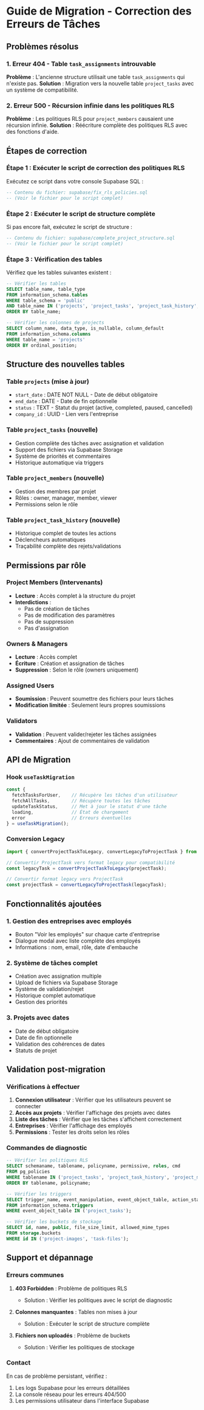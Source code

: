 # Guide de Migration - Correction des Erreurs de Tâches

## Problèmes résolus

### 1. Erreur 404 - Table `task_assignments` introuvable
**Problème** : L'ancienne structure utilisait une table `task_assignments` qui n'existe pas.
**Solution** : Migration vers la nouvelle table `project_tasks` avec un système de compatibilité.

### 2. Erreur 500 - Récursion infinie dans les politiques RLS
**Problème** : Les politiques RLS pour `project_members` causaient une récursion infinie.
**Solution** : Réécriture complète des politiques RLS avec des fonctions d'aide.

## Étapes de correction

### Étape 1 : Exécuter le script de correction des politiques RLS

Exécutez ce script dans votre console Supabase SQL :

```sql
-- Contenu du fichier: supabase/fix_rls_policies.sql
-- (Voir le fichier pour le script complet)
```

### Étape 2 : Exécuter le script de structure complète

Si pas encore fait, exécutez le script de structure :

```sql
-- Contenu du fichier: supabase/complete_project_structure.sql
-- (Voir le fichier pour le script complet)
```

### Étape 3 : Vérification des tables

Vérifiez que les tables suivantes existent :

```sql
-- Vérifier les tables
SELECT table_name, table_type 
FROM information_schema.tables 
WHERE table_schema = 'public' 
AND table_name IN ('projects', 'project_tasks', 'project_task_history', 'project_members')
ORDER BY table_name;

-- Vérifier les colonnes de projects
SELECT column_name, data_type, is_nullable, column_default
FROM information_schema.columns 
WHERE table_name = 'projects' 
ORDER BY ordinal_position;
```

## Structure des nouvelles tables

### Table `projects` (mise à jour)
- `start_date` : DATE NOT NULL - Date de début obligatoire
- `end_date` : DATE - Date de fin optionnelle  
- `status` : TEXT - Statut du projet (active, completed, paused, cancelled)
- `company_id` : UUID - Lien vers l'entreprise

### Table `project_tasks` (nouvelle)
- Gestion complète des tâches avec assignation et validation
- Support des fichiers via Supabase Storage
- Système de priorités et commentaires
- Historique automatique via triggers

### Table `project_members` (nouvelle)
- Gestion des membres par projet
- Rôles : owner, manager, member, viewer
- Permissions selon le rôle

### Table `project_task_history` (nouvelle)
- Historique complet de toutes les actions
- Déclencheurs automatiques
- Traçabilité complète des rejets/validations

## Permissions par rôle

### Project Members (Intervenants)
- **Lecture** : Accès complet à la structure du projet
- **Interdictions** : 
  - Pas de création de tâches
  - Pas de modification des paramètres
  - Pas de suppression
  - Pas d'assignation

### Owners & Managers
- **Lecture** : Accès complet
- **Écriture** : Création et assignation de tâches
- **Suppression** : Selon le rôle (owners uniquement)

### Assigned Users
- **Soumission** : Peuvent soumettre des fichiers pour leurs tâches
- **Modification limitée** : Seulement leurs propres soumissions

### Validators
- **Validation** : Peuvent valider/rejeter les tâches assignées
- **Commentaires** : Ajout de commentaires de validation

## API de Migration

### Hook `useTaskMigration`

```typescript
const { 
  fetchTasksForUser,    // Récupère les tâches d'un utilisateur
  fetchAllTasks,        // Récupère toutes les tâches
  updateTaskStatus,     // Met à jour le statut d'une tâche
  loading,              // État de chargement
  error                 // Erreurs éventuelles
} = useTaskMigration();
```

### Conversion Legacy

```typescript
import { convertProjectTaskToLegacy, convertLegacyToProjectTask } from '../types/legacy-migration';

// Convertir ProjectTask vers format legacy pour compatibilité
const legacyTask = convertProjectTaskToLegacy(projectTask);

// Convertir format legacy vers ProjectTask
const projectTask = convertLegacyToProjectTask(legacyTask);
```

## Fonctionnalités ajoutées

### 1. Gestion des entreprises avec employés
- Bouton "Voir les employés" sur chaque carte d'entreprise
- Dialogue modal avec liste complète des employés
- Informations : nom, email, rôle, date d'embauche

### 2. Système de tâches complet
- Création avec assignation multiple
- Upload de fichiers via Supabase Storage
- Système de validation/rejet
- Historique complet automatique
- Gestion des priorités

### 3. Projets avec dates
- Date de début obligatoire
- Date de fin optionnelle
- Validation des cohérences de dates
- Statuts de projet

## Validation post-migration

### Vérifications à effectuer

1. **Connexion utilisateur** : Vérifier que les utilisateurs peuvent se connecter
2. **Accès aux projets** : Vérifier l'affichage des projets avec dates
3. **Liste des tâches** : Vérifier que les tâches s'affichent correctement
4. **Entreprises** : Vérifier l'affichage des employés
5. **Permissions** : Tester les droits selon les rôles

### Commandes de diagnostic

```sql
-- Vérifier les politiques RLS
SELECT schemaname, tablename, policyname, permissive, roles, cmd 
FROM pg_policies 
WHERE tablename IN ('project_tasks', 'project_task_history', 'project_members')
ORDER BY tablename, policyname;

-- Vérifier les triggers
SELECT trigger_name, event_manipulation, event_object_table, action_statement
FROM information_schema.triggers 
WHERE event_object_table IN ('project_tasks');

-- Vérifier les buckets de stockage
SELECT id, name, public, file_size_limit, allowed_mime_types
FROM storage.buckets 
WHERE id IN ('project-images', 'task-files');
```

## Support et dépannage

### Erreurs communes

1. **403 Forbidden** : Problème de politiques RLS
   - Solution : Vérifier les politiques avec le script de diagnostic

2. **Colonnes manquantes** : Tables non mises à jour
   - Solution : Exécuter le script de structure complète

3. **Fichiers non uploadés** : Problème de buckets
   - Solution : Vérifier les politiques de stockage

### Contact

En cas de problème persistant, vérifiez :
1. Les logs Supabase pour les erreurs détaillées
2. La console réseau pour les erreurs 404/500
3. Les permissions utilisateur dans l'interface Supabase 